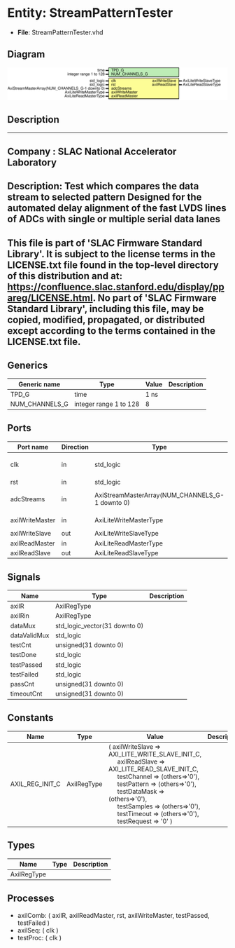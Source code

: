 # Entity: StreamPatternTester

- **File**: StreamPatternTester.vhd
## Diagram

![Diagram](StreamPatternTester.svg "Diagram")
## Description

-----------------------------------------------------------------------------
 Company    : SLAC National Accelerator Laboratory
-----------------------------------------------------------------------------
 Description:   Test which compares the data stream to selected pattern
                Designed for the automated delay alignment of the fast LVDS lines
                of ADCs with single or multiple serial data lanes
-----------------------------------------------------------------------------
 This file is part of 'SLAC Firmware Standard Library'.
 It is subject to the license terms in the LICENSE.txt file found in the
 top-level directory of this distribution and at:
    https://confluence.slac.stanford.edu/display/ppareg/LICENSE.html.
 No part of 'SLAC Firmware Standard Library', including this file,
 may be copied, modified, propagated, or distributed except according to
 the terms contained in the LICENSE.txt file.
-----------------------------------------------------------------------------
## Generics

| Generic name   | Type                   | Value | Description |
| -------------- | ---------------------- | ----- | ----------- |
| TPD_G          | time                   | 1 ns  |             |
| NUM_CHANNELS_G | integer range 1 to 128 | 8     |             |
## Ports

| Port name       | Direction | Type                                            | Description            |
| --------------- | --------- | ----------------------------------------------- | ---------------------- |
| clk             | in        | std_logic                                       | Master system clock    |
| rst             | in        | std_logic                                       |                        |
| adcStreams      | in        | AxiStreamMasterArray(NUM_CHANNELS_G-1 downto 0) | ADC data stream inputs |
| axilWriteMaster | in        | AxiLiteWriteMasterType                          | Axi Interface          |
| axilWriteSlave  | out       | AxiLiteWriteSlaveType                           |                        |
| axilReadMaster  | in        | AxiLiteReadMasterType                           |                        |
| axilReadSlave   | out       | AxiLiteReadSlaveType                            |                        |
## Signals

| Name         | Type                          | Description |
| ------------ | ----------------------------- | ----------- |
| axilR        | AxilRegType                   |             |
| axilRin      | AxilRegType                   |             |
| dataMux      | std_logic_vector(31 downto 0) |             |
| dataValidMux | std_logic                     |             |
| testCnt      | unsigned(31 downto 0)         |             |
| testDone     | std_logic                     |             |
| testPassed   | std_logic                     |             |
| testFailed   | std_logic                     |             |
| passCnt      | unsigned(31 downto 0)         |             |
| timeoutCnt   | unsigned(31 downto 0)         |             |
## Constants

| Name            | Type        | Value                                                                                                                                                                                                                                                                                                                                                                                                                                                                                                                                                                                                       | Description |
| --------------- | ----------- | ----------------------------------------------------------------------------------------------------------------------------------------------------------------------------------------------------------------------------------------------------------------------------------------------------------------------------------------------------------------------------------------------------------------------------------------------------------------------------------------------------------------------------------------------------------------------------------------------------------- | ----------- |
| AXIL_REG_INIT_C | AxilRegType |  (       axilWriteSlave => AXI_LITE_WRITE_SLAVE_INIT_C,<br><span style="padding-left:20px">       axilReadSlave  => AXI_LITE_READ_SLAVE_INIT_C,<br><span style="padding-left:20px">       testChannel    => (others=>'0'),<br><span style="padding-left:20px">       testPattern    => (others=>'0'),<br><span style="padding-left:20px">       testDataMask   => (others=>'0'),<br><span style="padding-left:20px">       testSamples    => (others=>'0'),<br><span style="padding-left:20px">       testTimeout    => (others=>'0'),<br><span style="padding-left:20px">       testRequest    => '0'    ) |             |
## Types

| Name        | Type | Description |
| ----------- | ---- | ----------- |
| AxilRegType |      |             |
## Processes
- axilComb: ( axilR, axilReadMaster, rst, axilWriteMaster, testPassed, testFailed )
- axilSeq: ( clk )
- testProc: ( clk )
